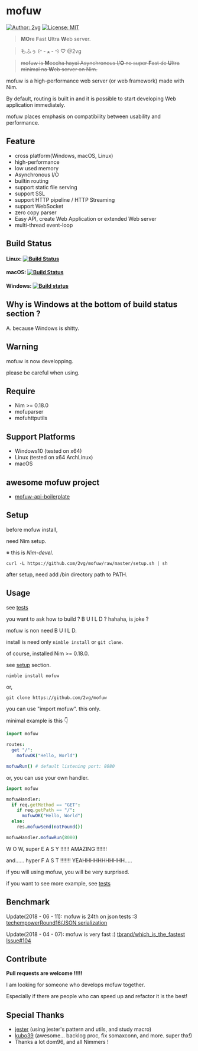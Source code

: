 # mofuw 

[![Author: 2vg](https://img.shields.io/badge/mofuw-%C2%B0%CA%9A%20%C9%9E%C2%B0-green.svg)](https://github.com/2vg/mofuw)
[![License: MIT](https://img.shields.io/badge/License-MIT-green.svg)](https://opensource.org/licenses/MIT)

> **MO**re **F**ast **U**ltra **W**eb server.

> もふぅ ꒰ᐡ - ﻌ - ᐡ꒱ ♡ @2vg

> ~~mofuw is **M**eccha hayai Asynchronous I/**O** no super **F**ast de **U**ltra minimal na **W**eb server on Nim.~~

mofuw is a high-performance web server (or web framework) made with Nim.

By default, routing is built in and it is possible to start developing Web application immediately.

mofuw places emphasis on compatibility between usability and performance.

## Feature
- cross platform(Windows, macOS, Linux)
- high-performance
- low used memory
- Asynchronous I/O
- builtin routing
- support static file serving
- support SSL
- support HTTP pipeline / HTTP Streaming
- support WebSocket
- zero copy parser
- Easy API, create Web Application or extended Web server
- multi-thread event-loop

## Build Status

#### Linux: [![Build Status](https://semaphoreci.com/api/v1/2vg/mofuw/branches/master/badge.svg)](https://semaphoreci.com/2vg/mofuw)

#### macOS: [![Build Status](https://travis-ci.org/2vg/mofuw.svg?branch=master)](https://travis-ci.org/2vg/mofuw)

#### Windows: [![Build status](https://ci.appveyor.com/api/projects/status/m6g40k0fd3m1w08t?svg=true)](https://ci.appveyor.com/project/2vg/mofuw)

## Why is Windows at the bottom of build status section ?
A. because Windows is shitty.

## Warning
mofuw is now developping.

please be careful when using.

## Require
- Nim >= 0.18.0
- mofuparser
- mofuhttputils

## Support Platforms
- Windows10 (tested on x64)
- Linux (tested on x64 ArchLinux)
- macOS

## awesome mofuw project
- [mofuw-api-boilerplate](https://github.com/OdaDaisuke/mofuw-api-boilerplate)

## Setup
before mofuw install, 

need Nim setup.

※ this is *Nim-devel*.

```shell
curl -L https://github.com/2vg/mofuw/raw/master/setup.sh | sh
```

after setup, need add /bin directory path to PATH.

## Usage
see [tests](https://github.com/2vg/mofuw/blob/master/tests)

you want to ask how to build ? B U I L D ? hahaha, is joke ?

mofuw is non need B U I L D.

install is need only `nimble install` or `git clone`.

of course, installed Nim >= 0.18.0.

see [setup](https://github.com/2vg/mofuw/blob/master/README.md#setup) section.

```sh
nimble install mofuw
```

or,

```
git clone https://github.com/2vg/mofuw
```

you can use "import mofuw". this only.

minimal example is this 👇

```nim
import mofuw

routes:
  get "/":
    mofuwOK("Hello, World")

mofuwRun() # default listening port: 8080
```

or, you can use your own handler.

```nim
import mofuw

mofuwHandler:
  if req.getMethod == "GET":
    if req.getPath == "/":
      mofuwOK("Hello, World")
  else:
    res.mofuwSend(notFound())

mofuwHandler.mofuwRun(8080)
```

W O W, super E A S Y !!!!!! AMAZING !!!!!!!

and...... hyper F A S T !!!!!!! YEAHHHHHHHHHHH.....

if you will using mofuw, you will be very surprised.

if you want to see more example, see [tests](https://github.com/2vg/mofuw/tree/master/tests)

## Benchmark
Update(2018 - 06 - 11): mofuw is 24th on json tests :3 [techempowerRound16/JSON serialization](https://www.techempower.com/benchmarks/#section=data-r16&hw=ph&test=json)

Update(2018 - 04 - 07): mofuw is very fast :) [tbrand/which_is_the_fastest Issue#104](https://github.com/tbrand/which_is_the_fastest/issues/101#issuecomment-379293774)

## Contribute
**Pull requests are welcome !!!!!**

I am looking for someone who develops mofuw together.

Especially if there are people who can speed up and refactor it is the best!

## Special Thanks
- [jester](https://github.com/dom96/jester) (using jester's pattern and utils, and study macro)
- [kubo39](https://github.com/kubo39) (awesome... backlog proc, fix somaxconn, and more. super thx!)
- Thanks a lot dom96, and all Nimmers !